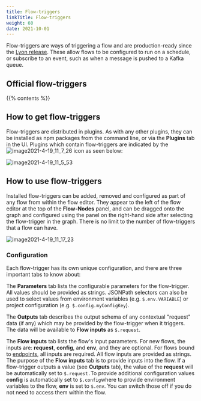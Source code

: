 ```yaml
---
title: Flow-triggers
linkTitle: Flow-triggers
weight: 60
date: 2021-10-01
---
```


Flow-triggers are ways of triggering a flow and are production-ready since the [Lyon release](/docs/release_notes/lyon). These allow flows to be configured to run on a schedule, or subscribe to an event, such as when a message is pushed to a Kafka queue.

## Official flow-triggers

{{% contents %}}

## How to get flow-triggers

Flow-triggers are distributed in plugins. As with any other plugins, they can be installed as npm packages from the command line, or via the **Plugins** tab in the UI. Plugins which contain flow-triggers are indicated by the ![image2021-4-19_11_7_26](/Images/image2021_4_19_11_7_26.png) icon as seen below:

![image2021-4-19_11_5_53](/Images/image2021_4_19_11_5_53.png)

## How to use flow-triggers

Installed flow-triggers can be added, removed and configured as part of any flow from within the flow editor. They appear to the left of the flow editor at the top of the **Flow-Nodes** panel, and can be dragged onto the graph and configured using the panel on the right-hand side after selecting the flow-trigger in the graph. There is no limit to the number of flow-triggers that a flow can have.

![image2021-4-19_11_17_23](/Images/image2021_4_19_11_17_23.png)

### Configuration

Each flow-trigger has its own unique configuration, and there are three important tabs to know about:

The **Parameters** tab lists the configurable parameters for the flow-trigger. All values should be provided as strings. JSONPath selectors can also be used to select values from environment variables (e.g. `$.env.VARIABLE`) or project configuration (e.g. `$.config.myConfigKey`).

The **Outputs** tab describes the output schema of any contextual "request" data (if any) which may be provided by the flow-trigger when it triggers. The data will be available to **Flow inputs** as `$.request`.

The **Flow inputs** tab lists the flow's input parameters. For new flows, the inputs are: **request**, **config**, and **env**, and they are optional. For flows bound to [endpoints](/docs/developer_guide/flows/manage_endpoints/), all inputs are required. All flow inputs are provided as strings. The purpose of the **Flow inputs** tab is to provide inputs into the flow. If a flow-trigger outputs a value (see **Outputs** tab), the value of the **request** will be automatically set to `$.request.`To provide additional configuration values **config** is automatically set to `$.config`where to provide environment variables to the flow, **env** is set to `$.env`. You can switch those off if you do not need to access them within the flow.
